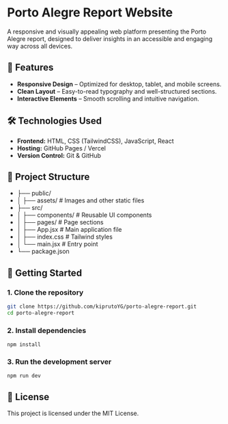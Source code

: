 # Porto Alegre Report Website

A responsive and visually appealing web platform presenting the Porto Alegre report, designed to deliver insights in an accessible and engaging way across all devices.

## 🌟 Features
- **Responsive Design** – Optimized for desktop, tablet, and mobile screens.
- **Clean Layout** – Easy-to-read typography and well-structured sections.
- **Interactive Elements** – Smooth scrolling and intuitive navigation.

## 🛠️ Technologies Used
- **Frontend:** HTML, CSS (TailwindCSS), JavaScript, React
- **Hosting:** GitHub Pages / Vercel
- **Version Control:** Git & GitHub

## 📂 Project Structure
- ├── public/
- │ ├── assets/ # Images and other static files
- ├── src/
- │ ├── components/ # Reusable UI components
- │ ├── pages/ # Page sections
- │ ├── App.jsx # Main application file
- │ ├── index.css # Tailwind styles
- │ └── main.jsx # Entry point
- └── package.json

## 🚀 Getting Started
### 1. Clone the repository
```bash
git clone https://github.com/kiprutoYG/porto-alegre-report.git
cd porto-alegre-report
```

### 2. Install dependencies
```
npm install
```

### 3. Run the development server
```
npm run dev
```
## 📜 License
This project is licensed under the MIT License.
